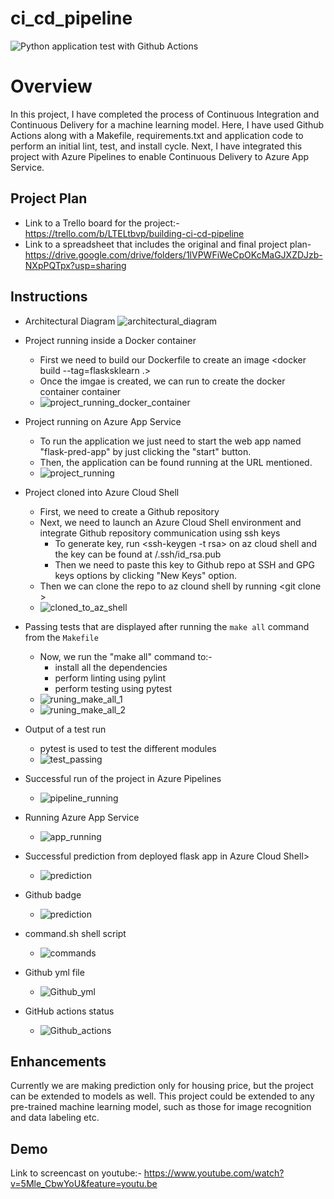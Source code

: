 # ci_cd_pipeline

![Python application test with Github Actions](https://github.com/raushan1/damo/workflows/Python%20application%20test%20with%20Github%20Actions/badge.svg)


# Overview

In this project, I have completed the process of Continuous Integration and Continuous Delivery for a machine learning model. 
Here, I have used Github Actions along with a Makefile, requirements.txt and application code to perform an initial lint, test, and install cycle. 
Next, I have integrated this project with Azure Pipelines to enable Continuous Delivery to Azure App Service.
## Project Plan

* Link to a Trello board for the project:- https://trello.com/b/LTELtbvp/building-ci-cd-pipeline
* Link to a spreadsheet that includes the original and final project plan- https://drive.google.com/drive/folders/1lVPWFiWeCpOKcMaGJXZDJzb-NXpPQTpx?usp=sharing

## Instructions


* Architectural Diagram 
![architectural_diagram](screenshots/1_architectural_diagram.PNG)


* Project running inside a Docker container
	- First we need to build our Dockerfile to create an image <docker build --tag=flasksklearn .>
	- Once the imgae is created, we can run to create the docker container container <docker run flasksklearn>
	- ![project_running_docker_container](screenshots/2_app_running_docker_container.PNG)


* Project running on Azure App Service
	- To run the application we just need to start the web app named "flask-pred-app" by just clicking the "start" button.
	- Then, the application can be found running at the URL mentioned.
	- ![project_running](screenshots/3_project_running.PNG)

* Project cloned into Azure Cloud Shell
	- First, we need to create a Github repository
	- Next, we need to launch an Azure Cloud Shell environment and integrate Github repository communication using ssh keys
		- To generate key, run <ssh-keygen -t rsa> on az cloud shell and the key can be found at /.ssh/id_rsa.pub
		- Then we need to paste this key to Github repo at SSH and GPG keys options by clicking "New Keys" option.
	- Then we can clone the repo to az clound shell by running <git clone <clone with ssh link for the repo>>
	- ![cloned_to_az_shell](screenshots/4_git_clone.PNG)

* Passing tests that are displayed after running the `make all` command from the `Makefile`
	- Now, we run the "make all" command to:-
		- install all the dependencies
		- perform linting using pylint
		- perform testing using pytest
	- ![runing_make_all_1](screenshots/5_make_all_1.PNG)
	- ![runing_make_all_2](screenshots/6_make_all_2.PNG)

* Output of a test run
	- pytest is used to test the different modules
	- ![test_passing](screenshots/7_test_passing.PNG)


* Successful run of the project in Azure Pipelines
	- ![pipeline_running](screenshots/8_pipeline_running.PNG)


* Running Azure App Service
	- ![app_running](screenshots/3_app_running_azure.PNG)

* Successful prediction from deployed flask app in Azure Cloud Shell> 
	- ![prediction](screenshots/9_prediction.PNG)
	
* Github badge
	- ![prediction](screenshots/10_github_badge.PNG)
	
* command.sh shell script
	- ![commands](screenshots/11_commands.PNG)
	
* Github yml file
	- ![Github_yml](screenshots/12_github_yml.PNG)
	
* GitHub actions status
	- ![Github_actions](screenshots/13_github_actions.PNG)

	
## Enhancements

Currently we are making prediction only for housing price, but the project can be extended to models as well.
This project could be extended to any pre-trained machine learning model, such as those for image recognition and data labeling etc.

## Demo 
Link to screencast on youtube:-
https://www.youtube.com/watch?v=5Mle_CbwYoU&feature=youtu.be



